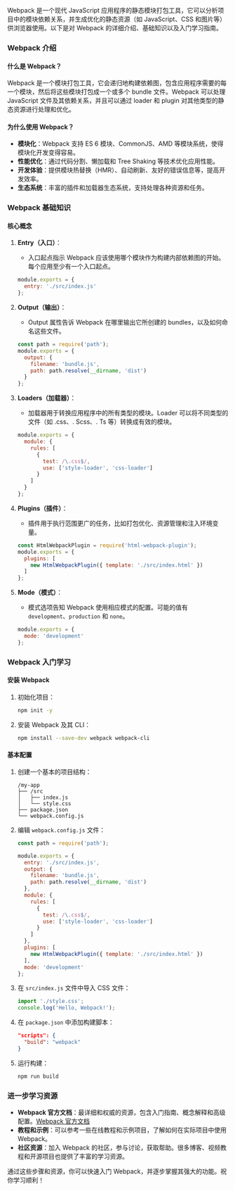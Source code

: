 Webpack 是一个现代 JavaScript 应用程序的静态模块打包工具，它可以分析项目中的模块依赖关系，并生成优化的静态资源（如 JavaScript、CSS 和图片等）供浏览器使用。以下是对 Webpack 的详细介绍、基础知识以及入门学习指南。

### Webpack 介绍

#### 什么是 Webpack？
Webpack 是一个模块打包工具，它会递归地构建依赖图，包含应用程序需要的每一个模块，然后将这些模块打包成一个或多个 bundle 文件。Webpack 可以处理 JavaScript 文件及其依赖关系，并且可以通过 loader 和 plugin 对其他类型的静态资源进行处理和优化。

#### 为什么使用 Webpack？
- **模块化**：Webpack 支持 ES 6 模块、CommonJS、AMD 等模块系统，使得模块化开发变得容易。
- **性能优化**：通过代码分割、懒加载和 Tree Shaking 等技术优化应用性能。
- **开发体验**：提供模块热替换（HMR）、自动刷新、友好的错误信息等，提高开发效率。
- **生态系统**：丰富的插件和加载器生态系统，支持处理各种资源和任务。

### Webpack 基础知识

#### 核心概念

1. **Entry（入口）**：
   - 入口起点指示 Webpack 应该使用哪个模块作为构建内部依赖图的开始。每个应用至少有一个入口起点。
   ```javascript
   module.exports = {
     entry: './src/index.js'
   };
   ```

2. **Output（输出）**：
   - Output 属性告诉 Webpack 在哪里输出它所创建的 bundles，以及如何命名这些文件。
   ```javascript
   const path = require('path');
   module.exports = {
     output: {
       filename: 'bundle.js',
       path: path.resolve(__dirname, 'dist')
     }
   };
   ```

3. **Loaders（加载器）**：
   - 加载器用于转换应用程序中的所有类型的模块。Loader 可以将不同类型的文件（如 .css、. Scss、. Ts 等）转换成有效的模块。
   ```javascript
   module.exports = {
     module: {
       rules: [
         {
           test: /\.css$/,
           use: ['style-loader', 'css-loader']
         }
       ]
     }
   };
   ```

4. **Plugins（插件）**：
   - 插件用于执行范围更广的任务，比如打包优化、资源管理和注入环境变量。
   ```javascript
   const HtmlWebpackPlugin = require('html-webpack-plugin');
   module.exports = {
     plugins: [
       new HtmlWebpackPlugin({ template: './src/index.html' })
     ]
   };
   ```

5. **Mode（模式）**：
   - 模式选项告知 Webpack 使用相应模式的配置。可能的值有 `development`、`production` 和 `none`。
   ```javascript
   module.exports = {
     mode: 'development'
   };
   ```

### Webpack 入门学习

#### 安装 Webpack

1. 初始化项目：
   ```sh
   npm init -y
   ```

2. 安装 Webpack 及其 CLI：
   ```sh
   npm install --save-dev webpack webpack-cli
   ```

#### 基本配置

1. 创建一个基本的项目结构：
   ```
   /my-app
   ├── /src
   │   ├── index.js
   │   └── style.css
   ├── package.json
   └── webpack.config.js
   ```

2. 编辑 `webpack.config.js` 文件：
   ```javascript
   const path = require('path');

   module.exports = {
     entry: './src/index.js',
     output: {
       filename: 'bundle.js',
       path: path.resolve(__dirname, 'dist')
     },
     module: {
       rules: [
         {
           test: /\.css$/,
           use: ['style-loader', 'css-loader']
         }
       ]
     },
     plugins: [
       new HtmlWebpackPlugin({ template: './src/index.html' })
     ],
     mode: 'development'
   };
   ```

3. 在 `src/index.js` 文件中导入 CSS 文件：
   ```javascript
   import './style.css';
   console.log('Hello, Webpack!');
   ```

4. 在 `package.json` 中添加构建脚本：
   ```json
   "scripts": {
     "build": "webpack"
   }
   ```

5. 运行构建：
   ```sh
   npm run build
   ```

### 进一步学习资源

- **Webpack 官方文档**：最详细和权威的资源，包含入门指南、概念解释和高级配置。[Webpack 官方文档](https://webpack.js.org/)
- **教程和示例**：可以参考一些在线教程和示例项目，了解如何在实际项目中使用 Webpack。
- **社区资源**：加入 Webpack 的社区，参与讨论，获取帮助。很多博客、视频教程和开源项目也提供了丰富的学习资源。

通过这些步骤和资源，你可以快速入门 Webpack，并逐步掌握其强大的功能。祝你学习顺利！